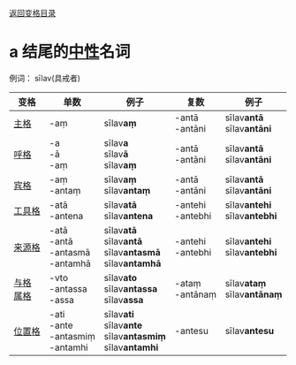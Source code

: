 [返回变格目录](readme.md)

# a 结尾的[中性](neutral.md)名词

例词： sīlav(具戒者)

| 变格 | 单数 | 例子 |复数 | 例子 |
| --- | ----- | ------ |---- | ---- |
| [主格](nom.md) |-aṃ  |sīlav**aṃ**  |-antā<br>-antāni  |sīlav**antā**<br>sīlav**antāni**  |
| [呼格](voc.md) |-a<br>-ā<br>-aṃ<br>  |sīlav**a**<br>sīlav**ā**<br>sīlav**aṃ**  | -antā<br>-antāni |sīlav**antā**<br>sīlav**antāni**  |
| [宾格](acc.md) |-aṃ<br>-antaṃ  |sīlav**aṃ**<br>sīlav**antaṃ**  | -antā<br>-antāni |sīlav**antā**<br>sīlav**antāni**  |
| [工具格](instr.md) |-atā<br>-antena  |sīlav**atā**<br>sīlav**antena**  |-antehi<br>-antebhi|sīlav**antehi**<br>sīlav**antebhi**  |
| [来源格](abl.md) |-atā<br>-antā<br>-antasmā<br>-antamhā  |sīlav**atā**<br>sīlav**antā**<br>sīlav**antasmā**<br>sīlav**antamhā**  |-antehi<br>-antebhi  |sīlav**antehi**<br>sīlav**antebhi**  |
| [与格](dat.md)<br>[属格](gen.md) |-vto<br>-antassa<br>-assa  |sīlav**ato**<br>sīlav**antassa**<br>sīlav**assa**  |-ataṃ<br>-antānaṃ  |sīlav**ataṃ**<br>sīlav**antānaṃ**  |
| [位置格](loc.md) |-ati<br>-ante<br>-antasmiṃ<br>-antamhi |sīlav**ati**<br>sīlav**ante**<br>sīlav**antasmiṃ**<br>sīlav**antamhi**  |-antesu  |sīlav**antesu**  |